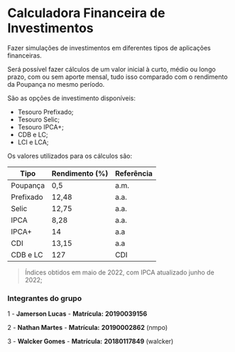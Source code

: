 # Calculadora Financeira de Investimentos

Fazer simulações de investimentos em diferentes tipos  de aplicações financeiras.

Será possível fazer cálculos de um valor inicial à curto, médio ou longo prazo, com ou sem aporte mensal, tudo isso comparado com o rendimento da Poupança no mesmo período.

São as opções de investimento disponíveis:
- Tesouro Prefixado;
- Tesouro Selic;
- Tesouro IPCA+;
- CDB e LC;
- LCI e LCA;


Os valores utilizados para os cálculos são:


| Tipo      | Rendimento (%) | Referência |
|-----------|----------------|------------|
| Poupança  | 0,5            | a.m.       |
| Prefixado | 12,48          | a.a.       |
| Selic     | 12,75          | a.a.       |
| IPCA      | 8,28           | a.a.       |
| IPCA+     | 14             | a.a        |
| CDI       | 13,15          | a.a        |
| CDB e LC  | 127            | CDI        |
> Índices obtidos em maio de 2022, com IPCA atualizado junho de 2022;



### Integrantes do grupo

1 - **Jamerson Lucas** - **Matrícula:** **20190039156**

2 - **Nathan Martes** - **Matrícula:** **20190002862** (nmpo)

3 - **Walcker Gomes** - **Matrícula:** **20180117849** (walcker)
